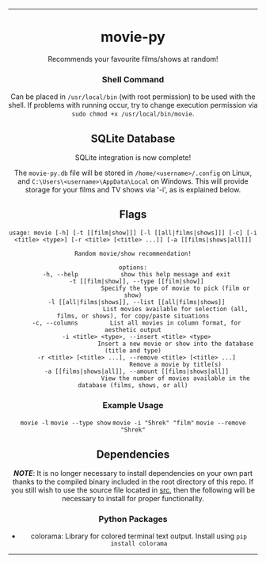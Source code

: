 <hr>

<div align="center">

# movie-py
Recommends your favourite films/shows at random!

### Shell Command
Can be placed in `/usr/local/bin` (with root permission) to be used with the shell.  If problems with running occur, try to change execution permission via `sudo chmod +x /usr/local/bin/movie`.

## SQLite Database
SQLite integration is now complete!  

The `movie-py.db` file will be stored in `/home/<username>/.config` on Linux, and `C:\Users\<username>\AppData\Local` on Windows.  This will provide storage for your films and TV shows via '-i', as is explained below.

## Flags
```
usage: movie [-h] [-t [[film|show]]] [-l [[all|films|shows]]] [-c] [-i <title> <type>] [-r <title> [<title> ...]] [-a [[films|shows|all]]]

Random movie/show recommendation!

options:
  -h, --help            show this help message and exit
  -t [[film|show]], --type [[film|show]]
                        Specify the type of movie to pick (film or show)
  -l [[all|films|shows]], --list [[all|films|shows]]
                        List movies available for selection (all, films, or shows), for copy/paste situations
  -c, --columns         List all movies in column format, for aesthetic output
  -i <title> <type>, --insert <title> <type>
                        Insert a new movie or show into the database (title and type)
  -r <title> [<title> ...], --remove <title> [<title> ...]
                        Remove a movie by title(s)
  -a [[films|shows|all]], --amount [[films|shows|all]]
                        View the number of movies available in the database (films, shows, or all)
```

### Example Usage
`movie -l`
`movie --type show`
`movie -i "Shrek" "film"`
`movie --remove "Shrek"`

## Dependencies

***NOTE***: It is no longer necessary to install dependencies on your own part thanks to the compiled binary included in the root directory of this repo.  If you still wish to use the source file located in [src](./src), then the following will be necessary to install for proper functionality.

### Python Packages

- colorama: Library for colored terminal text output.  Install using `pip install colorama`

</div>

<hr>
